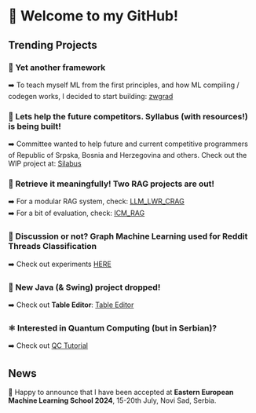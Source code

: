 <h1> 👋 Welcome to my GitHub! </h1>
<h2> Trending Projects </h2>

<h3> 🚀 Yet another framework </h3> 
➡️ To teach myself ML from the first principles, and how ML compiling / codegen works, I decided to start building: <a href="https://github.com/zenwor/zwgrad">zwgrad</a> <br/>

<h3> 🌠 Lets help the future competitors. Syllabus (with resources!) is being built! </h3> 
➡️ Committee wanted to help future and current competitive programmers of Republic of Srpska, Bosnia and Herzegovina and others. Check out the WIP project at: <a href="https://github.com/zenwor/silabus">Silabus</a> <br/>

<h3> 🤖 Retrieve it meaningfully! Two RAG projects are out! </h3> 
➡️ For a modular RAG system, check: <a href="https://github.com/zenwor/llm_lwr_crag">LLM_LWR_CRAG</a> <br/>
➡️ For a bit of evaluation, check: <a href="https://github.com/zenwor/icm_rag">ICM_RAG</a>

<h3> 🧠 Discussion or not? Graph Machine Learning used for Reddit Threads Classification </h3> 
➡️ Check out experiments <a href="https://github.com/zenwor/reddit_gcnn">HERE</a> 

<h3> 📝 New Java (& Swing) project dropped! </h3> 
➡️ Check out <b>Table Editor</b>: <a href="https://github.com/zenwor/table_editor">Table Editor</a> 

<h3> ⚛️ Interested in Quantum Computing (but in Serbian)? </h3>
➡️ Check out <a href="https://github.com/zenwor/qc-tutorial">QC Tutorial</a>

<h2> News </h2>
🎉 Happy to announce that I have been accepted at <b>Eastern European Machine Learning School 2024</b>, 15-20th July, Novi Sad, Serbia.
<!--
**LukaNedimovic/LukaNedimovic** is a ✨ _special_ ✨ repository because its `README.md` (this file) appears on your GitHub profile.

Here are some ideas to get you started:

- 🔭 I’m currently working on ...
- 🌱 I’m currently learning ...
- 👯 I’m looking to collaborate on ...
- 🤔 I’m looking for help with ...
- 💬 Ask me about ...
- 📫 How to reach me: ...
- 😄 Pronouns: ...
- ⚡ Fun fact: ...
-->
